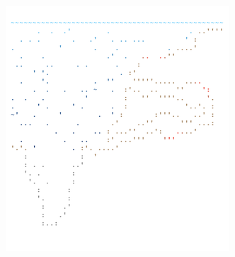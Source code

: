 <img align="left" style="float: left;" src="progress.png" width="530px">

<pre>
<a href='day/1'>Day 1: Sonar Sweep</a>
<a href='day/2'>Day 2: Dive!</a>
<a href='day/3'>Day 3: Binary Diagnostic</a>
<a href='day/4'>Day 4: Giant Squid</a>
<a href='day/5'>Day 5: Hydrothermal Venture</a>
<a href='day/6'>Day 6: Lanternfish</a>
<a href='day/7'>Day 7: The Treachery of Whales</a>
<a href='day/8'>Day 8: Seven Segment Search</a>
<a href='day/9'>Day 9: Smoke Basin</a>
<a href='day/10'>Day 10: Syntax Scoring</a>
<a href='day/11'>Day 11: Dumbo Octopus</a>
<a href='day/12'>Day 12: Passage Pathing</a>
<a href='day/13'>Day 13: Transparent Origami</a>
<a href='day/14'>Day 14: Extended Polymerization</a>
<a href='day/15'>Day 15: Chiton</a>
<a href='day/16'>Day 16: Packet Decoder</a>
&nbsp;
&nbsp;
&nbsp;
&nbsp;
&nbsp;
&nbsp;
&nbsp;
&nbsp;
&nbsp;
</pre>
